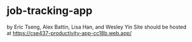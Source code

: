# job-tracking-app

by Eric Tseng, Alex Battin, Lisa Han, and Wesley Yin
Site should be hosted at https://cse437-productivity-app-cc18b.web.app/
